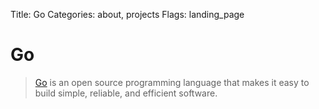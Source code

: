Title: Go 
Categories: about, projects 
Flags: landing_page

# Go

> [Go](http://golang.org/) is an open source programming language that makes it easy to build simple, reliable, and efficient software.
